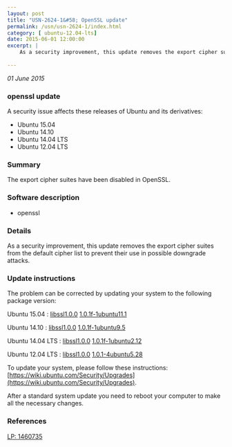 ```yaml
---
layout: post
title: "USN-2624-1&#58; OpenSSL update"
permalink: /usn/usn-2624-1/index.html
category: [ ubuntu-12.04-lts]
date: 2015-06-01 12:00:00
excerpt: |
    As a security improvement, this update removes the export cipher suites from the default cipher list to prevent their use in possible downgrade attacks. 
    
--- 
```

 
 

*01 June 2015*

### openssl update

A security issue affects these releases of Ubuntu and its derivatives:

* Ubuntu 15.04
* Ubuntu 14.10
* Ubuntu 14.04 LTS
* Ubuntu 12.04 LTS

### Summary

The export cipher suites have been disabled in OpenSSL. 

### Software description

* openssl 

### Details

As a security improvement, this update removes the export cipher suites from the default cipher list to prevent their use in possible downgrade attacks. 

### Update instructions

The problem can be corrected by updating your system to the following package version:

Ubuntu 15.04
 : [libssl1.0.0](https://launchpad.net/ubuntu/+source/openssl) <span> [1.0.1f-1ubuntu11.1](https://launchpad.net/ubuntu/+source/openssl/1.0.1f-1ubuntu11.1) </span> 

Ubuntu 14.10
 : [libssl1.0.0](https://launchpad.net/ubuntu/+source/openssl) <span> [1.0.1f-1ubuntu9.5](https://launchpad.net/ubuntu/+source/openssl/1.0.1f-1ubuntu9.5) </span> 

Ubuntu 14.04 LTS
 : [libssl1.0.0](https://launchpad.net/ubuntu/+source/openssl) <span> [1.0.1f-1ubuntu2.12](https://launchpad.net/ubuntu/+source/openssl/1.0.1f-1ubuntu2.12) </span> 

Ubuntu 12.04 LTS
 : [libssl1.0.0](https://launchpad.net/ubuntu/+source/openssl) <span> [1.0.1-4ubuntu5.28](https://launchpad.net/ubuntu/+source/openssl/1.0.1-4ubuntu5.28) </span> 

To update your system, please follow these instructions: [https://wiki.ubuntu.com/Security/Upgrades](https://wiki.ubuntu.com/Security/Upgrades).

After a standard system update you need to reboot your computer to make all the necessary changes. 

### References

 
 [LP: 1460735](https://launchpad.net/bugs/1460735)
 

